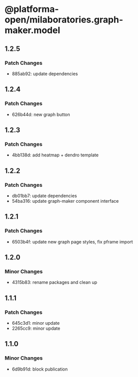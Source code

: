 # @platforma-open/milaboratories.graph-maker.model

## 1.2.5

### Patch Changes

- 885ab92: update dependencies

## 1.2.4

### Patch Changes

- 626b44d: new graph button

## 1.2.3

### Patch Changes

- 4bb138d: add heatmap + dendro template

## 1.2.2

### Patch Changes

- db01bb7: update dependencies
- 54ba316: update graph-maker component interface

## 1.2.1

### Patch Changes

- 6503b4f: update new graph page styles, fix pframe import

## 1.2.0

### Minor Changes

- 4315b83: rename packages and clean up

## 1.1.1

### Patch Changes

- 645c3d1: minor update
- 2265cc9: minor update

## 1.1.0

### Minor Changes

- 6d9b91d: block publication
